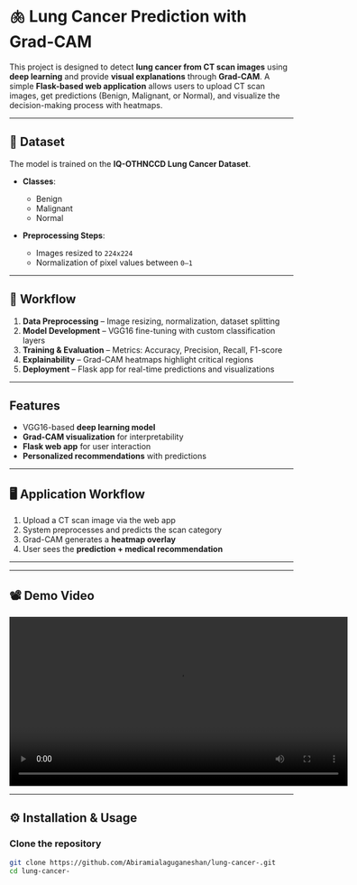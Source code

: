 # 🫁 Lung Cancer Prediction with Grad-CAM  

This project is designed to detect **lung cancer from CT scan images** using **deep learning** and provide **visual explanations** through **Grad-CAM**. A simple **Flask-based web application** allows users to upload CT scan images, get predictions (Benign, Malignant, or Normal), and visualize the decision-making process with heatmaps.  

---

## 📂 Dataset  
The model is trained on the **IQ-OTHNCCD Lung Cancer Dataset**.  

- **Classes**:  
  - Benign  
  - Malignant  
  - Normal  

- **Preprocessing Steps**:  
  - Images resized to `224x224`  
  - Normalization of pixel values between `0–1`   

---

## 🔄 Workflow  
1. **Data Preprocessing** – Image resizing, normalization, dataset splitting  
2. **Model Development** – VGG16 fine-tuning with custom classification layers  
3. **Training & Evaluation** – Metrics: Accuracy, Precision, Recall, F1-score  
4. **Explainability** – Grad-CAM heatmaps highlight critical regions  
5. **Deployment** – Flask app for real-time predictions and visualizations  

---

##  Features 
- VGG16-based **deep learning model**  
- **Grad-CAM visualization** for interpretability  
- **Flask web app** for user interaction  
- **Personalized recommendations** with predictions  

---

## 🖥️ Application Workflow  
1. Upload a CT scan image via the web app  
2. System preprocesses and predicts the scan category  
3. Grad-CAM generates a **heatmap overlay**  
4. User sees the **prediction + medical recommendation**  

---
---

## 📽️ Demo Video  

<video width="600" controls>
  <source src="demo.mp4" type="video/mp4">
  Your browser does not support the video tag.
</video>



---

## ⚙️ Installation & Usage  

### Clone the repository  
```bash
git clone https://github.com/Abiramialaguganeshan/lung-cancer-.git
cd lung-cancer-

